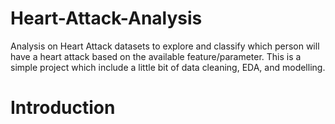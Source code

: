 # Heart-Attack-Analysis
Analysis on Heart Attack datasets to explore and classify which person will have a heart attack based on the available feature/parameter. This is a simple project which include a little bit of data cleaning, EDA, and modelling.

# Introduction
